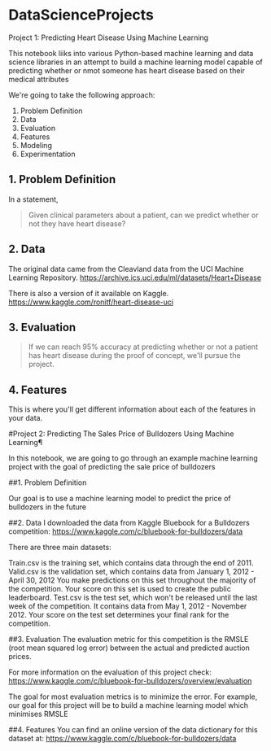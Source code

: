 # DataScienceProjects

Project 1: Predicting Heart Disease Using Machine Learning 

This notebook liiks into various Python-based machine learning and data science libraries in an attempt to build a machine learning model capable of predicting whether or nmot someone has heart disease based on their medical attributes 

We're going to take the following approach:
1. Problem Definition 
2. Data 
3. Evaluation
4. Features 
5. Modeling 
6. Experimentation 

## 1. Problem Definition 

In a statement, 
> Given clinical parameters about a patient, can we predict whether or not they have heart disease?

## 2. Data

The original data came from the Cleavland data from the UCI Machine Learning Repository.
https://archive.ics.uci.edu/ml/datasets/Heart+Disease

There is also a version of it available on Kaggle. https://www.kaggle.com/ronitf/heart-disease-uci

## 3. Evaluation 

>If we can reach 95% accuracy at predicting whether or not a patient has heart disease during the proof of concept, we'll pursue the project.

## 4. Features 

This is where you'll get different information about each of the features in your data. 

#Project 2: Predicting The Sales Price of Bulldozers Using Machine Learning¶

In this notebook, we are going to go through an example machine learning project with the goal of predicting the sale price of bulldozers

##1. Problem Definition

Our goal is to use a machine learning model to predict the price of bulldozers in the future

##2. Data
I downloaded the data from Kaggle Bluebook for a Bulldozers competition: https://www.kaggle.com/c/bluebook-for-bulldozers/data

There are three main datasets:

Train.csv is the training set, which contains data through the end of 2011.
Valid.csv is the validation set, which contains data from January 1, 2012 - April 30, 2012 You make predictions on this set throughout the majority of the competition. Your score on this set is used to create the public leaderboard.
Test.csv is the test set, which won't be released until the last week of the competition. It contains data from May 1, 2012 - November 2012. Your score on the test set determines your final rank for the competition.

##3. Evaluation
The evaluation metric for this competition is the RMSLE (root mean squared log error) between the actual and predicted auction prices.

For more information on the evaluation of this project check: https://www.kaggle.com/c/bluebook-for-bulldozers/overview/evaluation

The goal for most evaluation metrics is to minimize the error. For example, our goal for this project will be to build a machine learning model which minimises RMSLE

##4. Features
You can find an online version of the data dictionary for this dataset at: https://www.kaggle.com/c/bluebook-for-bulldozers/data
